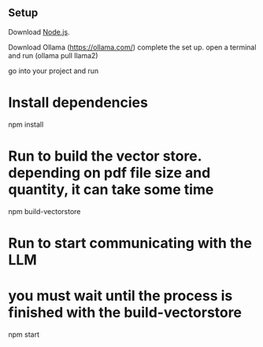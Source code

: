 ## Setup
Download [Node.js](https://nodejs.org/en/download/).

Download Ollama (https://ollama.com/)
complete the set up.
open a terminal and run (ollama pull llama2)

go into your project and run

# Install dependencies
npm install

# Run to build the vector store. depending on pdf file size and quantity, it can take some time
npm build-vectorstore

# Run to start communicating with the LLM
# you must wait until the process is finished with the build-vectorstore
npm start
